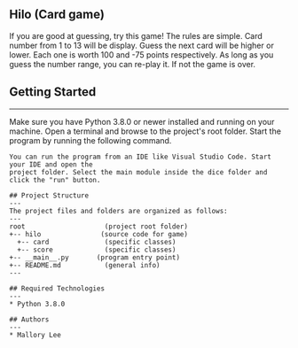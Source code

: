 ## Hilo (Card game)
If you are good at guessing, try this game! The rules are simple. Card number from 1 to 13 will be display. 
Guess the next card will be higher or lower. Each one is worth 100 and -75 points respectively. As long as you 
guess the number range, you can re-play it. If not the game is over.

## Getting Started
---
Make sure you have Python 3.8.0 or newer installed and running on your machine. Open a terminal and 
browse to the project's root folder. Start the program by running the following command.
```
You can run the program from an IDE like Visual Studio Code. Start your IDE and open the 
project folder. Select the main module inside the dice folder and click the "run" button.

## Project Structure
---
The project files and folders are organized as follows:
---
root                    (project root folder)
+-- hilo               (source code for game)
  +-- card              (specific classes)
  +-- score             (specific classes)
+-- __main__.py       (program entry point)
+-- README.md           (general info)
---

## Required Technologies
---
* Python 3.8.0

## Authors
---
* Mallory Lee
